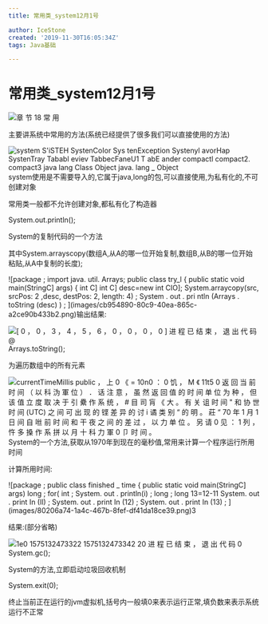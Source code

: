 ```yaml
---
title: 常用类_system12月1号

author: IceStone
created: '2019-11-30T16:05:34Z'
tags: Java基础

---
```


# 常用类_system12月1号

![章 节 
18 常 用 ](images/45ea8c7d-f45e-43f2-91fb-3c77bdb23e86.png) 

主要讲系统中常用的方法(系统已经提供了很多我们可以直接使用的方法)

![system 
S'iSTEH 
SystenCoIor 
Sys tenException 
Systenyl avorHap 
SystenTray 
Tababl eviev 
TabbecFaneU1 
T abE ander 
compactl compact2. compact3 
java lang 
Class Object 
java. lang _ Object ](images/2dd37613-fd2f-4bd5-93ca-41481a4863b7.png)system使用是不需要导入的,它属于java,long的包,可以直接使用,为私有化的,不可创建对象


常用类一般都不允许创建对象,都私有化了构造器

System.out.println();

System的复制代码的一个方法

其中System.arrayscopy(数组A,从A的哪一位开始复制,数组B,从B的哪一位开始粘贴,从A中复制的长度);

![package ; 
import java. util. Arrays; 
public class try_l { 
public static void main(StringC] args) { 
int C] 
int C] desc=new int CIO]; 
System.arraycopy(src, srcPos: 2 ,desc, destPos: 2, length: 4) ; 
System . out . pri ntln (Arrays . toString (desc) ) ; ](images/cb954890-80c9-40ea-865c-a2ce90b433b2.png)输出结果:


![[ 0 ， 0 ， 3 ， 4 ， 5 ， 6 ， 0 ， 0 ， 0 ， 0 ] 
进 程 已 结 束 ， 退 出 代 码 @ ](images/5e5ebbe7-e2e4-4715-b9eb-ca4e20e038cc.png)Arrays.toString();


为遍历数组中的所有元素

![currentTimeMiIIis 
public ， 上 0 《 = 10n0 ： 0 饥 ， M 《 11t5 0 
返 回 当 前 时 间 （ 以 科 沩 軍 位 ） ． 话 注 意 ， 虽 然 返 回 值 的 时 间 单 位 为 种 ， 但 该 值 立 度 取 决 于 引 纍 作 系 统 ， # 目 司 肓 《 大 。 
有 关 诅 时 间 " 和 协 世 时 间 (UTC) 之 间 可 出 现 的 铿 差 异 的 讨 i 谲 类 别 “ 的 明 。 
莊 “ 70 年 1 月 1 日 间 自 咝 前 时 间 和 干 夜 之 间 的 差 过 ， 以 力 单 位 。 
另 请 0 见 ： 
1 列 ， 忤 多 搡 作 系 拼 以 月 十 科 力 軍 0 卩 时 间 。 ](images/0b140234-487b-44af-8831-46ed901664cd.png)System的一个方法,获取从1970年到现在的毫秒值,常用来计算一个程序运行所用时间


计算所用时间:

 
![package ; 
public class finished _ time { 
public static void main(StringC] args) 
long ; 
for( 
int ; 
System. out . println(i) ; 
long ; 
long 13=12-11 
System. out . print In (Il) ; 
System. out . print In (12) ; 
System. out . print In (13) ; ](images/80206a74-1a4c-467b-8fef-df41da18ce39.png)3


结果:(部分省略)

![1e0 
1575132473322 
1575132473342 
20 
进 程 已 结 束 ， 退 出 代 码 0 ](images/ff6dc17b-8f51-4678-b4e4-98eadbd22ff5.png)System.gc();


System的方法,立即启动垃圾回收机制

System.exit(0);

终止当前正在运行的jvm虚拟机,括号内一般填0来表示运行正常,填负数来表示系统运行不正常

